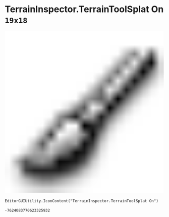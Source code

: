 # TerrainInspector.TerrainToolSplat On `19x18`
<img src="/img/TerrainInspector.TerrainToolSplat%20On.png" width=512 height=512>

``` CSharp
EditorGUIUtility.IconContent("TerrainInspector.TerrainToolSplat On")
```
```
-7624083770623325932
```
